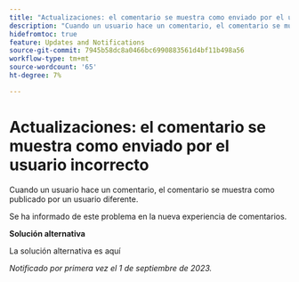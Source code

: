 ```yaml
---
title: "Actualizaciones: el comentario se muestra como enviado por el usuario incorrecto"
description: "Cuando un usuario hace un comentario, el comentario se muestra como publicado por un usuario diferente."
hidefromtoc: true
feature: Updates and Notifications
source-git-commit: 7945b58dc8a0466bc6990883561d4bf11b498a56
workflow-type: tm+mt
source-wordcount: '65'
ht-degree: 7%

---
```



# Actualizaciones: el comentario se muestra como enviado por el usuario incorrecto

Cuando un usuario hace un comentario, el comentario se muestra como publicado por un usuario diferente.

Se ha informado de este problema en la nueva experiencia de comentarios.

**Solución alternativa**

La solución alternativa es aquí

_Notificado por primera vez el 1 de septiembre de 2023._
